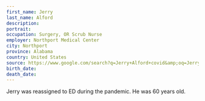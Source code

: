 ```yaml
---
first_name: Jerry
last_name: Alford
description: 
portrait: 
occupation: Surgery, OR Scrub Nurse
employer: Northport Medical Center
city: Northport
province: Alabama
country: United States
source: https://www.google.com/search?q=Jerry+Alford+covid&amp;oq=Jerry+Alford+covid+&amp;aqs=chrome..69i57j0l7.799j0j4&amp;sourceid=chrome&amp;ie=UTF-8
birth_date: 
death_date: 
---
```


Jerry was reassigned to ED during the pandemic. He was 60 years old.